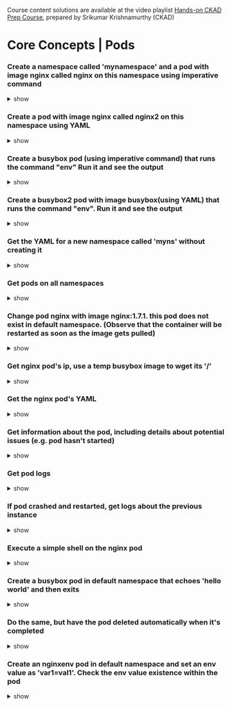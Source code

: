 Course content solutions are available at the video playlist [Hands-on CKAD Prep Course](https://www.youtube.com/playlist?list=PLxzXw44oWTvSEkyFut7vEcg4JTJGVHBwT), prepared by Srikumar Krishnamurthy (CKAD)

# Core Concepts | Pods

### Create a namespace called 'mynamespace' and a pod with image nginx called nginx on this namespace using imperative command

<details><summary>show</summary>
<p>

```bash
kubectl create namespace mynamespace
kubectl run nginx --image=nginx -n mynamespace
```

</p>
</details>

### Create a pod with image nginx called nginx2 on this namespace using YAML

<details><summary>show</summary>
<p>

Easily generate YAML with:

```bash
kubectl run nginx2 --image=nginx --dry-run=client -o yaml > pod.yaml
```

```bash
cat pod.yaml
```

```yaml
apiVersion: v1
kind: Pod
metadata:
  creationTimestamp: null
  labels:
    run: nginx2
  name: nginx2
spec:
  containers:
  - image: nginx
    name: nginx2
    resources: {}
  dnsPolicy: ClusterFirst
  restartPolicy: Never
status: {}
```

```bash
kubectl create -f pod.yaml -n mynamespace
```
</p>
</details>

### Create a busybox pod (using imperative command) that runs the command "env" Run it and see the output

<details><summary>show</summary>
<p>

```bash
kubectl run busybox --image=busybox --command -it -- env # -it will help in seeing the output

Alternate Solution
# Just run it without -it
kubectl run busybox --image=busybox --command -- env
# and then, check its logs
kubectl logs busybox
```

</p>
</details>

### Create a busybox2 pod with image busybox(using YAML) that runs the command "env". Run it and see the output

<details><summary>show</summary>
<p>

```bash
# create a  YAML template with this command
kubectl run busybox2 --image=busybox --dry-run=client -o yaml --command -- env > busybox2.yaml
# see it
cat envpod.yaml
```

```YAML
apiVersion: v1
kind: Pod
metadata:
  creationTimestamp: null
  labels:
    run: busybox2
  name: busybox2
spec:
  containers:
  - command:
    - env
    image: busybox
    name: busybox2
    resources: {}
  dnsPolicy: ClusterFirst
  restartPolicy: Never
status: {}
```

```bash
# apply it and then see the logs
kubectl apply -f busybox2.yaml
kubectl logs busybox2
```

</p>
</details>

### Get the YAML for a new namespace called 'myns' without creating it

<details><summary>show</summary>
<p>

```bash
kubectl create namespace myns -o yaml --dry-run=client
```

</p>
</details>

### Get pods on all namespaces

<details><summary>show</summary>
<p>

```bash
kubectl get po --all-namespaces
```
Alternatively 

```bash
kubectl get po -A
```
</p>
</details>

### Change pod nginx with image nginx:1.7.1. this pod does not exist in default namespace. (Observe that the container will be restarted as soon as the image gets pulled)

<details><summary>show</summary>
<p>

```bash
# Identify the namespace this pod is running by listing pods in all namespaces. and note nginx pod runs in mynamespace
kubectl get po -A
```

*Note*: The `RESTARTS` column should contain 0 initially (ideally - it could be any number)

```bash
# kubectl set image POD/POD_NAME CONTAINER_NAME=IMAGE_NAME:TAG
kubectl set image pod/nginx nginx=nginx:1.7.1 -n mynamespace
kubectl describe po nginx  -n mynamespace # you will see an event 'Container will be killed and recreated'
kubectl get po nginx  -n mynamespace -w # watch it
```

*Note*: some time after changing the image, you should see that the value in the `RESTARTS` column has been increased by 1, because the container has been restarted, as stated in the events shown at the bottom of the `kubectl describe pod nginx -n mynamespace` command:

```
Events:
  Type    Reason     Age                From               Message
  ----    ------     ----               ----               -------
  Normal  Scheduled  34m                default-scheduler  Successfully assigned mynamespace/nginx to node01
  Normal  Pulling    34m                kubelet, node01    Pulling image "nginx"
  Normal  Pulled     33m                kubelet, node01    Successfully pulled image "nginx"
  Normal  Killing    66s                kubelet, node01    Container nginx definition changed, will be restarted
  Normal  Pulling    65s                kubelet, node01    Pulling image "nginx:1.7.1"
  Normal  Pulled     17s                kubelet, node01    Successfully pulled image "nginx:1.7.1"
  Normal  Created    12s (x2 over 33m)  kubelet, node01    Created container nginx
  Normal  Started    10s (x2 over 33m)  kubelet, node01    Started container nginx

```

*Note*: you can check pod's image by running

```bash
kubectl get po nginx -n mynamespace -o jsonpath='{.spec.containers[].image}{"\n"}'
```

</p>
</details>

### Get nginx pod's ip, use a temp busybox image to wget its '/'

<details><summary>show</summary>
<p>

```bash
kubectl get po -n mynamespace -o wide # get the IP
# create a temp busybox pod access nginx pod IP using its default port 80
kubectl run busybox --image=busybox --rm -it -- wget -O- <POD IP>:80
```

Alternatively you can also try a more advanced option:

```bash
# Get IP of the nginx pod
NGINX_IP=$(kubectl get pod nginx -n mynamespace -o jsonpath='{.status.podIP}')
# create a temp busybox pod
kubectl run busybox --image=busybox --env="NGINX_IP=$NGINX_IP" --rm -it -- sh -c 'wget -O- $NGINX_IP:80'
``` 

Or just in one line:

```bash
kubectl run busybox --image=busybox --rm -it -- wget -O- $(kubectl get pod nginx -o jsonpath='{.status.podIP}:{.spec.containers[0].ports[0].containerPort}')
```

</p>
</details>

### Get the nginx pod's YAML

<details><summary>show</summary>
<p>

```bash
kubectl get po nginx -n mynamespace -o yaml
# or
kubectl get po nginx -n mynamespace -oyaml
# or
kubectl get po nginx -n mynamespace --output yaml
# or
kubectl get po nginx -n mynamespace --output=yaml
```

</p>
</details>

### Get information about the pod, including details about potential issues (e.g. pod hasn't started)

<details><summary>show</summary>
<p>

```bash
kubectl describe po nginx -n mynamespace
```

</p>
</details>

### Get pod logs

<details><summary>show</summary>
<p>

```bash
kubectl logs nginx -n mynamespace
```

</p>
</details>

### If pod crashed and restarted, get logs about the previous instance

<details><summary>show</summary>
<p>

```bash
kubectl logs nginx -n mynamespace -p
```

</p>
</details>

### Execute a simple shell on the nginx pod

<details><summary>show</summary>
<p>

```bash
kubectl exec -it nginx -n mynamespace -- /bin/sh
```

</p>
</details>

### Create a busybox pod in default namespace that echoes 'hello world' and then exits 

<details><summary>show</summary>
<p>

```bash
kubectl run busybox --image=busybox -it -- echo 'hello world'
# or
kubectl run busybox --image=busybox -it -- /bin/sh -c 'echo hello world'

# Later you can also view the same in its log
kubectl logs busybox
```

</p>
</details>

### Do the same, but have the pod deleted automatically when it's completed

<details><summary>show</summary>
<p>
# --rm removes(deletes) the pod after its interactive shell exits.

```bash
kubectl run busybox --image=busybox -it --rm -- /bin/sh -c 'echo hello world'
kubectl get po # nowhere to be found :)
```

</p>
</details>

### Create an nginxenv pod in default namespace and set an env value as 'var1=val1'. Check the env value existence within the pod

<details><summary>show</summary>
<p>

```bash
kubectl run nginxenv --image=nginx --env=var1=val1
# then
kubectl exec -it nginxenv -- env
# or
kubectl exec -it nginxenv -- sh -c 'echo $var1'
# or
kubectl describe po nginxenv | grep val1
# or
kubectl run nginxenv --image=nginx --env=var1=val1 -it --rm -- env
```

</p>
</details>
